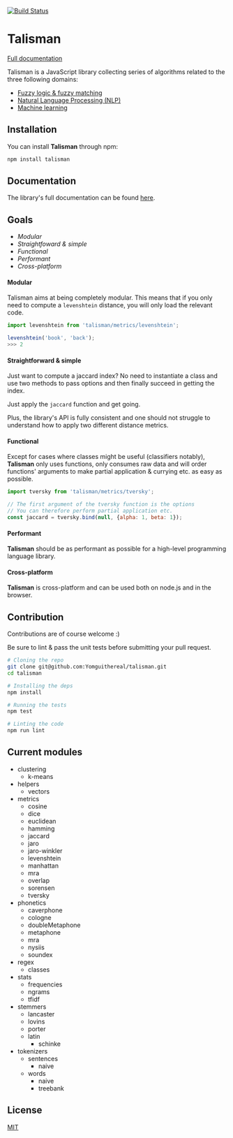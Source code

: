 [![Build Status](https://travis-ci.org/Yomguithereal/talisman.svg)](https://travis-ci.org/Yomguithereal/talisman)

# Talisman

[Full documentation](http://yomguithereal.github.io/talisman/)

Talisman is a JavaScript library collecting series of algorithms related to the three following domains:

* [Fuzzy logic & fuzzy matching](https://en.wikipedia.org/wiki/Approximate_string_matching)
* [Natural Language Processing (NLP)](https://en.wikipedia.org/wiki/Natural_language_processing)
* [Machine learning](https://en.wikipedia.org/wiki/Machine_learning)

## Installation

You can install **Talisman** through npm:

```bash
npm install talisman
```

## Documentation

The library's full documentation can be found [here](http://yomguithereal.github.io/talisman/).

## Goals

* *Modular*
* *Straightfoward & simple*
* *Functional*
* *Performant*
* *Cross-platform*

#### Modular

Talisman aims at being completely modular. This means that if you only need to compute a `levenshtein` distance, you will only load the relevant code.

```js
import levenshtein from 'talisman/metrics/levenshtein';

levenshtein('book', 'back');
>>> 2
```

#### Straightforward & simple

Just want to compute a jaccard index? No need to instantiate a class and use two methods to pass options and then finally succeed in getting the index.

Just apply the `jaccard` function and get going.

Plus, the library's API is fully consistent and one should not struggle to understand how to apply two different distance metrics.

#### Functional

Except for cases where classes might be useful (classifiers notably), **Talisman** only uses functions, only consumes raw data and will order functions' arguments to make partial application & currying etc. as easy as possible.

```js
import tversky from 'talisman/metrics/tversky';

// The first argument of the tversky function is the options
// You can therefore perform partial application etc.
const jaccard = tversky.bind(null, {alpha: 1, beta: 1});
```

#### Performant

**Talisman** should be as performant as possible for a high-level programming language library.

#### Cross-platform

**Talisman** is cross-platform and can be used both on node.js and in the browser.

## Contribution

Contributions are of course welcome :)

Be sure to lint & pass the unit tests before submitting your pull request.

```bash
# Cloning the repo
git clone git@github.com:Yomguithereal/talisman.git
cd talisman

# Installing the deps
npm install

# Running the tests
npm test

# Linting the code
npm run lint
```

## Current modules

* clustering
  * k-means
* helpers
  * vectors
* metrics
  * cosine
  * dice
  * euclidean
  * hamming
  * jaccard
  * jaro
  * jaro-winkler
  * levenshtein
  * manhattan
  * mra
  * overlap
  * sorensen
  * tversky
* phonetics
  * caverphone
  * cologne
  * doubleMetaphone
  * metaphone
  * mra
  * nysiis
  * soundex
* regex
  * classes
* stats
  * frequencies
  * ngrams
  * tfidf
* stemmers
  * lancaster
  * lovins
  * porter
  * latin
    * schinke
* tokenizers
  * sentences
    * naive
  * words
    * naive
    * treebank

## License

[MIT](./LICENSE.txt)
